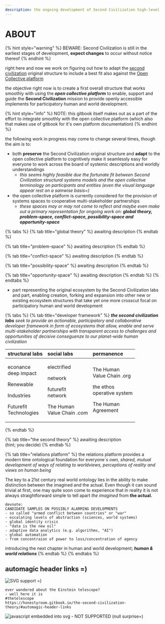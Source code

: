 ```yaml
---
description: the ongoing development of Second Civilization high-level structure
---
```


# ABOUT

{% hint style="warning" %}
BEWARE: Second Civilization is still in the earliest stages of development, **expect changes** to occur without notice thereof
{% endhint %}

right here and now we work on figuring out how to adapt the [second civilization](https://opencollective.com/secondcivilization) original structure to include a best fit also against the [Open Collective platform](https://opencollective.com/)

the objective right now is to create a first overall structure that works smoothly with using the _**open collective platform**_ to enable, support and guide the **Second Civilization** mission to provide openly accessible implements for participatory human and world development.

{% hint style="info" %}
NOTE: this gitbook itself makes out as a part of the effort to integrate smoothly with the open collective platform \(which also that makes use of gitbook for it's own platform documentation\)
{% endhint %}

the following work in progress may come to change several times, though the aim is to:

* both **preserve** the Second Civilization original structure and **adapt** to the open collective platform to cognitively make it seamlessly easy for everyone to work across the board of systemic descriptions and worldly understandings 
  * _this seems highly feasible due the fortunate fit between Second Civilization structural systems models and the open collective terminology on participants and entities \(even the visual language appear rest on a samwise basis=\)_ 
* the open collective platform is currently considered for the provision of systems spaces to cooperative multi-stakeholder partnerships 
  * _these spaces may or may not come to reflect and maybe even make out a primary representation for ongoing work on: **global theory, problem-space, conflict-space, possibility-space and opportunity-space**_

{% tabs %}
{% tab title="global theory" %}
awaiting description
{% endtab %}

{% tab title="problem-space" %}
awaiting description
{% endtab %}

{% tab title="conflict-space" %}
awaiting description
{% endtab %}

{% tab title="possibility-space" %}
awaiting description
{% endtab %}

{% tab title="opportunity-space" %}
awaiting description
{% endtab %}
{% endtabs %}

* part representing the original ecosystem by the Second Civilization labs and part, enabling creation, forking and expansion into other new or existing ecosystem structures that take yet one more crosscut focal on participatory human and world development

{% tabs %}
{% tab title="developer framework" %}
_**the second civilization labs** seek to provide an actionable, participatory and collaborative developer framework in form of ecosystems that allow, enable and serve multi-stakeholder partnerships with transparent access to challenges and opportunities of decisive conseguenze to our planet-wide human civilization_

<table>
  <thead>
    <tr>
      <th style="text-align:left">structural labs</th>
      <th style="text-align:left">social labs</th>
      <th style="text-align:left">permanence</th>
    </tr>
  </thead>
  <tbody>
    <tr>
      <td style="text-align:left">
        <p>econance
          <br />deep impact</p>
        <p></p>
        <p>Renewable</p>
        <p>Industries</p>
        <p></p>
        <p>Futurefit
          <br />Technologies</p>
      </td>
      <td style="text-align:left">
        <p>electrified</p>
        <p>network</p>
        <p></p>
        <p>futurefit
          <br />network</p>
        <p></p>
        <p>The Human
          <br />Value Chain .com</p>
      </td>
      <td style="text-align:left">
        <p>The Human
          <br />Value Chain .org</p>
        <p></p>
        <p>the ethos
          <br />operative system</p>
        <p></p>
        <p>The Human
          <br />Agreement</p>
      </td>
    </tr>
  </tbody>
</table>
{% endtab %}

{% tab title="the second theory" %}
awaiting description   
\(hint; you decide\)
{% endtab %}

{% tab title="relations platform" %}
the relations platform provides a modern time ontological foundation for everyone´s _own, shared, mutual development of ways of relating to worldviews, perceptions of reality and views on human being_

The key to a 21st century real world ontology lies in the ability to make distinction between the imagined and the actual. Even though it can sound trivial at first, one may quite soon come to experience that in reality it is not always straightforward simple to tell apart _the imagined_ from **the actual.**

```text
devnote: 
CANDIDATE SAMPLES ON POSSIBLY ALARMING DEVELOPMENTS
- so called "armed conflict between countries" or "war"
- escalating levels of abstraction (sciences, world systems)
- global identity crisis 
- "data is the new oil"
- adaptive data analytics (e.g. algorithms, "AI")
- global automation 
- from concentraion of power to loss/concentration of agency
```

introducing the next chapter in human and world development; _**human & world relations**_ 
{% endtab %}
{% endtabs %}

## 

## automagic header links =\)

![SVG support =\)](http://www.gwoptics.org/research/et/layout/ET_layout_02.svg)

```text
ever wondered about the Einstein telescope?
- well here it is
#thetelescope
https://honestyroom.gitbook.io/the-second-civilization-theory/#automagic-header-links
```



![javascript embedded into svg - NOT SUPPORTED \(null surprise=\)](http://sozi.wdfiles.com/local--files/presentations/AFM-sozi3.svg)











